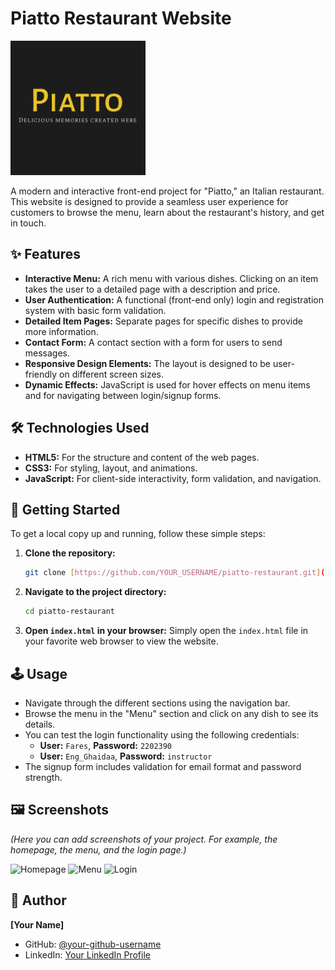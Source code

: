 # Piatto Restaurant Website

![Piatto Logo](logo1.png)

A modern and interactive front-end project for "Piatto," an Italian restaurant. This website is designed to provide a seamless user experience for customers to browse the menu, learn about the restaurant's history, and get in touch.

## ✨ Features

-   **Interactive Menu:** A rich menu with various dishes. Clicking on an item takes the user to a detailed page with a description and price.
-   **User Authentication:** A functional (front-end only) login and registration system with basic form validation.
-   **Detailed Item Pages:** Separate pages for specific dishes to provide more information.
-   **Contact Form:** A contact section with a form for users to send messages.
-   **Responsive Design Elements:** The layout is designed to be user-friendly on different screen sizes.
-   **Dynamic Effects:** JavaScript is used for hover effects on menu items and for navigating between login/signup forms.

## 🛠️ Technologies Used

-   **HTML5:** For the structure and content of the web pages.
-   **CSS3:** For styling, layout, and animations.
-   **JavaScript:** For client-side interactivity, form validation, and navigation.

## 🚀 Getting Started

To get a local copy up and running, follow these simple steps:

1.  **Clone the repository:**
    ```sh
    git clone [https://github.com/YOUR_USERNAME/piatto-restaurant.git](https://github.com/YOUR_USERNAME/piatto-restaurant.git)
    ```
2.  **Navigate to the project directory:**
    ```sh
    cd piatto-restaurant
    ```
3.  **Open `index.html` in your browser:**
    Simply open the `index.html` file in your favorite web browser to view the website.

## 🕹️ Usage

-   Navigate through the different sections using the navigation bar.
-   Browse the menu in the "Menu" section and click on any dish to see its details.
-   You can test the login functionality using the following credentials:
    -   **User:** `Fares`, **Password:** `2202390`
    -   **User:** `Eng_Ghaidaa`, **Password:** `instructor`
-   The signup form includes validation for email format and password strength.

## 🖼️ Screenshots

*(Here you can add screenshots of your project. For example, the homepage, the menu, and the login page.)*

![Homepage](path/to/your/screenshot1.png)
![Menu](path/to/your/screenshot2.png)
![Login](path/to/your/screenshot3.png)

## 👤 Author

**[Your Name]**

-   GitHub: [@your-github-username](https://github.com/your-github-username)
-   LinkedIn: [Your LinkedIn Profile](https://www.linkedin.com/in/your-linkedin-profile/)
